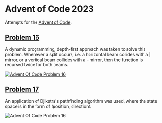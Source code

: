 # Advent of Code 2023

Attempts for the [Advent of Code](https://adventofcode.com/).

## [Problem 16](https://adventofcode.com/2023/day/16)

A dynamic programming, depth-first approach was taken to solve this problem. Whenever a split occurs, i.e. a horizontal beam collides with a | mirror, or a vertical beam collides with a - mirror, then the function is recursed twice for both beams. 

[![Advent Of Code Problem 16](https://img.youtube.com/vi/r74SKH55auo/0.jpg)](https://www.youtube.com/watch?v=r74SKH55auo)

## [Problem 17](https://adventofcode.com/2023/day/16)

An application of Djikstra's pathfinding algorithm was used, where the state space is in the form of (position, direction).

![Advent Of Code Problem 16](https://github.com/DylanZam/Advent-Of-Code-2023/blob/master/img/problem17_vis.png?raw=true)
